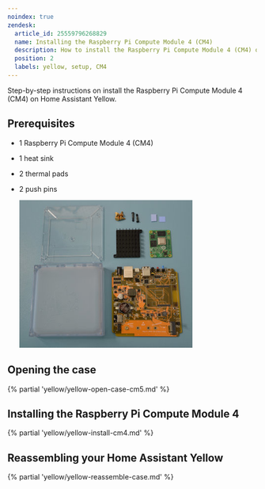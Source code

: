 ```yaml
---
noindex: true
zendesk:
  article_id: 25559796268829
  name: Installing the Raspberry Pi Compute Module 4 (CM4)
  description: How to install the Raspberry Pi Compute Module 4 (CM4) on Home Assistant Yellow
  position: 2
  labels: yellow, setup, CM4
---
```


Step-by-step instructions on install the Raspberry Pi Compute Module 4 (CM4) on Home Assistant Yellow.

## Prerequisites

- 1 Raspberry Pi Compute Module 4 (CM4)
- 1 heat sink
- 2 thermal pads
- 2 push pins

  ![Image showing the Home Assistant Yellow, Raspberry Pi Compute Module 4 (CM4), heat sink, thermal pads, push pins](/static/img/yellow/step-5-poe-unpacked.jpeg)

## Opening the case

{% partial 'yellow/yellow-open-case-cm5.md' %}

## Installing the Raspberry Pi Compute Module 4

{% partial 'yellow/yellow-install-cm4.md' %}

## Reassembling your Home Assistant Yellow

{% partial 'yellow/yellow-reassemble-case.md' %}
